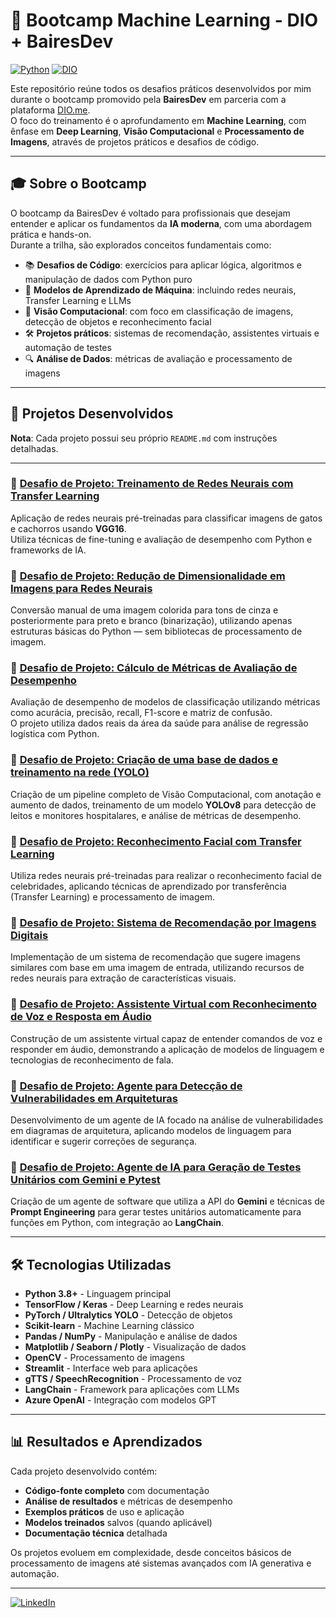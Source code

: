 # 🚀 Bootcamp Machine Learning - DIO + BairesDev

[![Python](https://img.shields.io/badge/Python-3.8+-blue.svg)](https://python.org)
[![DIO](https://img.shields.io/badge/DIO.ME-BairesDev%20ML-orange.svg)](https://www.dio.me)

Este repositório reúne todos os desafios práticos desenvolvidos por mim durante o bootcamp promovido pela **BairesDev** em parceria com a plataforma [DIO.me](https://www.dio.me/).  
O foco do treinamento é o aprofundamento em **Machine Learning**, com ênfase em **Deep Learning**, **Visão Computacional** e **Processamento de Imagens**, através de projetos práticos e desafios de código.

---

## 🎓 Sobre o Bootcamp

O bootcamp da BairesDev é voltado para profissionais que desejam entender e aplicar os fundamentos da **IA moderna**, com uma abordagem prática e hands-on.  
Durante a trilha, são explorados conceitos fundamentais como:

- 📚 **Desafios de Código**: exercícios para aplicar lógica, algoritmos e manipulação de dados com Python puro  
- 🤖 **Modelos de Aprendizado de Máquina**: incluindo redes neurais, Transfer Learning e LLMs  
- 🧠 **Visão Computacional**: com foco em classificação de imagens, detecção de objetos e reconhecimento facial  
- 🛠️ **Projetos práticos**: sistemas de recomendação, assistentes virtuais e automação de testes  
- 🔍 **Análise de Dados**: métricas de avaliação e processamento de imagens


---

## 🚀 Projetos Desenvolvidos

**Nota**: Cada projeto possui seu próprio `README.md` com instruções detalhadas.

---

### 🔹 [Desafio de Projeto: Treinamento de Redes Neurais com Transfer Learning](./transfer_learning_cat_and_dog)  
Aplicação de redes neurais pré-treinadas para classificar imagens de gatos e cachorros usando **VGG16**.  
Utiliza técnicas de fine-tuning e avaliação de desempenho com Python e frameworks de IA.

### 🔹 [Desafio de Projeto: Redução de Dimensionalidade em Imagens para Redes Neurais](./reducao_dimensionalidade_imagens)  
Conversão manual de uma imagem colorida para tons de cinza e posteriormente para preto e branco (binarização), utilizando apenas estruturas básicas do Python — sem bibliotecas de processamento de imagem.

### 🔹 [Desafio de Projeto: Cálculo de Métricas de Avaliação de Desempenho](./metricas_aprendizado_supervisionado)  
Avaliação de desempenho de modelos de classificação utilizando métricas como acurácia, precisão, recall, F1-score e matriz de confusão.  
O projeto utiliza dados reais da área da saúde para análise de regressão logística com Python.

### 🔹 [Desafio de Projeto: Criação de uma base de dados e treinamento na rede (YOLO)](./primeira_rede_YOLO)
Criação de um pipeline completo de Visão Computacional, com anotação e aumento de dados, treinamento de um modelo **YOLOv8** para detecção de leitos e monitores hospitalares, e análise de métricas de desempenho.

### 🔹 [Desafio de Projeto: Reconhecimento Facial com Transfer Learning](./facial_recognition)
Utiliza redes neurais pré-treinadas para realizar o reconhecimento facial de celebridades, aplicando técnicas de aprendizado por transferência (Transfer Learning) e processamento de imagem.

### 🔹 [Desafio de Projeto: Sistema de Recomendação por Imagens Digitais](./sistema_de_recomendacao)
Implementação de um sistema de recomendação que sugere imagens similares com base em uma imagem de entrada, utilizando recursos de redes neurais para extração de características visuais.

### 🔹 [Desafio de Projeto: Assistente Virtual com Reconhecimento de Voz e Resposta em Áudio](./assistente_virtual)
Construção de um assistente virtual capaz de entender comandos de voz e responder em áudio, demonstrando a aplicação de modelos de linguagem e tecnologias de reconhecimento de fala.

### 🔹 [Desafio de Projeto: Agente para Detecção de Vulnerabilidades em Arquiteturas](./agente_deteccao_vulnerabilidades_arquitetura)
Desenvolvimento de um agente de IA focado na análise de vulnerabilidades em diagramas de arquitetura, aplicando modelos de linguagem para identificar e sugerir correções de segurança.

### 🔹 [Desafio de Projeto: Agente de IA para Geração de Testes Unitários com Gemini e Pytest](./agente_testes_unitarios_langchain)
Criação de um agente de software que utiliza a API do **Gemini** e técnicas de **Prompt Engineering** para gerar testes unitários automaticamente para funções em Python, com integração ao **LangChain**.

---

## 🛠️ Tecnologias Utilizadas

- **Python 3.8+** - Linguagem principal
- **TensorFlow / Keras** - Deep Learning e redes neurais
- **PyTorch / Ultralytics YOLO** - Detecção de objetos
- **Scikit-learn** - Machine Learning clássico
- **Pandas / NumPy** - Manipulação e análise de dados
- **Matplotlib / Seaborn / Plotly** - Visualização de dados
- **OpenCV** - Processamento de imagens
- **Streamlit** - Interface web para aplicações
- **gTTS / SpeechRecognition** - Processamento de voz
- **LangChain** - Framework para aplicações com LLMs
- **Azure OpenAI** - Integração com modelos GPT


---

## 📊 Resultados e Aprendizados

Cada projeto desenvolvido contém:
- **Código-fonte completo** com documentação
- **Análise de resultados** e métricas de desempenho
- **Exemplos práticos** de uso e aplicação
- **Modelos treinados** salvos (quando aplicável)
- **Documentação técnica** detalhada

Os projetos evoluem em complexidade, desde conceitos básicos de processamento de imagens até sistemas avançados com IA generativa e automação.

---



[![LinkedIn](https://img.shields.io/badge/LinkedIn-0077B5?style=for-the-badge&logo=linkedin&logoColor=white)](https://linkedin.com/in/caio-seares)

